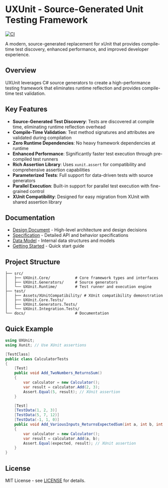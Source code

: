 # UXUnit - Source-Generated Unit Testing Framework

[![CI](https://github.com/agocke/uxunit/actions/workflows/ci.yml/badge.svg)](https://github.com/agocke/uxunit/actions/workflows/ci.yml)

A modern, source-generated replacement for xUnit that provides compile-time test discovery, enhanced performance, and improved developer experience.

## Overview

UXUnit leverages C# source generators to create a high-performance testing framework that eliminates runtime reflection and provides compile-time test validation.

## Key Features

- **Source-Generated Test Discovery**: Tests are discovered at compile time, eliminating runtime reflection overhead
- **Compile-Time Validation**: Test method signatures and attributes are validated during compilation
- **Zero Runtime Dependencies**: No heavy framework dependencies at runtime
- **Enhanced Performance**: Significantly faster test execution through pre-compiled test runners
- **Rich Assertion Library**: Uses `xunit.assert` for compatibility and comprehensive assertion capabilities
- **Parameterized Tests**: Full support for data-driven tests with source generators
- **Parallel Execution**: Built-in support for parallel test execution with fine-grained control
- **XUnit Compatibility**: Designed for easy migration from XUnit with shared assertion library

## Documentation

- [Design Document](./docs/design.md) - High-level architecture and design decisions
- [Specification](./docs/specification.md) - Detailed API and behavior specifications
- [Data Model](./docs/data-model.md) - Internal data structures and models
- [Getting Started](./docs/getting-started.md) - Quick start guide

## Project Structure

```
├── src/
│   ├── UXUnit.Core/           # Core framework types and interfaces
│   ├── UXUnit.Generators/     # Source generators
│   └── UXUnit.Runtime/        # Test runner and execution engine
├── test/
│   ├── Assets/XUnitCompatibility/ # XUnit compatibility demonstration
│   ├── UXUnit.Core.Tests/
│   ├── UXUnit.Generators.Tests/
│   └── UXUnit.Integration.Tests/
└── docs/                      # Documentation
```

## Quick Example

```csharp
using UXUnit;
using Xunit; // Use XUnit assertions

[TestClass]
public class CalculatorTests
{
    [Test]
    public void Add_TwoNumbers_ReturnsSum()
    {
        var calculator = new Calculator();
        var result = calculator.Add(2, 3);
        Assert.Equal(5, result); // XUnit assertion
    }

    [Test]
    [TestData(1, 2, 3)]
    [TestData(5, 7, 12)]
    [TestData(-1, 1, 0)]
    public void Add_VariousInputs_ReturnsExpectedSum(int a, int b, int expected)
    {
        var calculator = new Calculator();
        var result = calculator.Add(a, b);
        Assert.Equal(expected, result); // XUnit assertion
    }
}
```

## License

MIT License - see [LICENSE](LICENSE) for details.